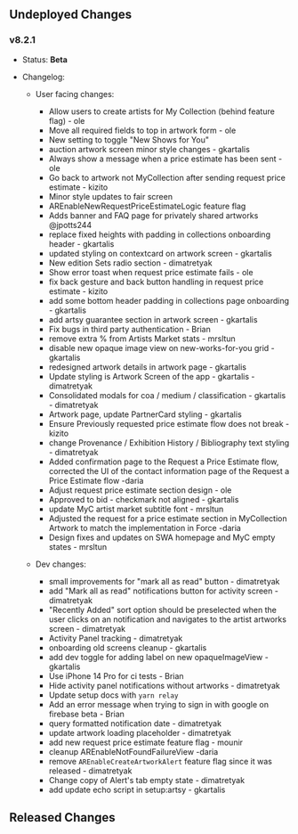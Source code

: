## Undeployed Changes

### v8.2.1

- Status: **Beta**
- Changelog:

  - User facing changes:

    - Allow users to create artists for My Collection (behind feature flag) - ole
    - Move all required fields to top in artwork form - ole
    - New setting to toggle "New Shows for You"
    - auction artwork screen minor style changes - gkartalis
    - Always show a message when a price estimate has been sent - ole
    - Go back to artwork not MyCollection after sending request price estimate - kizito
    - Minor style updates to fair screen
    - AREnableNewRequestPriceEstimateLogic feature flag
    - Adds banner and FAQ page for privately shared artworks @jpotts244
    - replace fixed heights with padding in collections onboarding header - gkartalis
    - updated styling on contextcard on artwork screen - gkartalis
    - New edition Sets radio section - dimatretyak
    - Show error toast when request price estimate fails - ole
    - fix back gesture and back button handling in request price estimate - kizito
    - add some bottom header padding in collections page onboarding - gkartalis
    - add artsy guarantee section in artwork screen - gkartalis
    - Fix bugs in third party authentication - Brian
    - remove extra % from Artists Market stats - mrsltun
    - disable new opaque image view on new-works-for-you grid - gkartalis
    - redesigned artwork details in artwork page - gkartalis
    - Update styling is Artwork Screen of the app - gkartalis - dimatretyak
    - Consolidated modals for coa / medium / classification - gkartalis - dimatretyak
    - Artwork page, update PartnerCard styling - gkartalis
    - Ensure Previously requested price estimate flow does not break - kizito
    - change Provenance / Exhibition History / Bibliography text styling - dimatretyak
    - Added confirmation page to the Request a Price Estimate flow, corrected the UI of the contact information page of the Request a Price Estimate flow -daria
    - Adjust request price estimate section design - ole
    - Approved to bid - checkmark not aligned - gkartalis
    - update MyC artist market subtitle font - mrsltun
    - Adjusted the request for a price estimate section in MyCollection Artwork to match the implementation in Force -daria
    - Design fixes and updates on SWA homepage and MyC empty states - mrsltun

  - Dev changes:
    - small improvements for "mark all as read" button - dimatretyak
    - add "Mark all as read" notifications button for activity screen - dimatretyak
    - "Recently Added" sort option should be preselected when the user clicks on an notification and navigates to the artist artworks screen - dimatretyak
    - Activity Panel tracking - dimatretyak
    - onboarding old screens cleanup - gkartalis
    - add dev toggle for adding label on new opaqueImageView - gkartalis
    - Use iPhone 14 Pro for ci tests - Brian
    - Hide activity panel notifications without artworks - dimatretyak
    - Update setup docs with `yarn relay`
    - Add an error message when trying to sign in with google on firebase beta - Brian
    - query formatted notification date - dimatretyak
    - update artwork loading placeholder - dimatretyak
    - add new request price estimate feature flag - mounir
    - cleanup AREnableNotFoundFailureView -daria
    - remove `AREnableCreateArtworkAlert` feature flag since it was released - dimatretyak
    - Change copy of Alert's tab empty state - dimatretyak
    - add update echo script in setup:artsy - gkartalis

<!-- DO NOT CHANGE -->

## Released Changes
